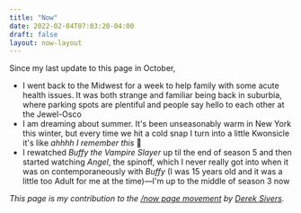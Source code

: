 ```yaml
---
title: "Now"
date: 2022-02-04T07:03:20-04:00
draft: false
layout: now-layout
---
```


Since my last update to this page in October,

* I went back to the Midwest for a week to help family with some acute health issues. It was both strange and familiar being back in suburbia, where parking spots are plentiful and people say hello to each other at the Jewel-Osco
* I am dreaming about summer. It's been unseasonably warm in New York this winter, but every time we hit a cold snap I turn into a little Kwonsicle it's like _ahhhh I remember this_ 🙁
* I rewatched _Buffy the Vampire Slayer_ up til the end of season 5 and then started watching _Angel_, the spinoff, which I never really got into when it was on contemporaneously with _Buffy_ (I was 15 years old and it was a little too Adult for me at the time)—I'm up to the middle of season 3 now

_This page is my contribution to the [/now page movement](https://nownownow.com/) by [Derek Sivers](https://sive.rs/nowff)._